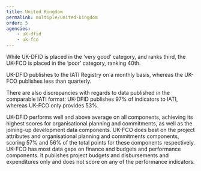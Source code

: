 ```yaml
---
title: United Kingdom
permalink: multiple/united-kingdom
order: 5
agencies:
    - uk-dfid
    - uk-fco
---
```


While UK-DFID is placed in the ‘very good’ category, and ranks third, the UK-FCO is placed in the ‘poor’ category, ranking 40th.

UK-DFID publishes to the IATI Registry on a monthly basis, whereas the UK-FCO publishes less than quarterly.

There are also discrepancies with regards to data published in the comparable IATI format: UK-DFID publishes 97% of indicators to IATI, whereas UK-FCO only provides 53%.

UK-DFID performs well and above average on all components, achieving its highest scores for organisational planning and commitments, as well as the joining-up development data components. UK-FCO does best on the project attributes and organisational planning and commitments components, scoring 57% and 56% of the total points for these components respectively. UK-FCO has most data gaps on finance and budgets and performance components. It publishes project budgets and disbursements and expenditures only and does not score on any of the performance indicators.
